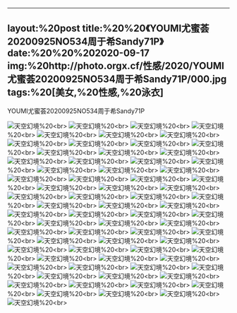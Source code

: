 ﻿---
layout:%20post
title:%20%20《YOUMI尤蜜荟20200925NO534周于希Sandy71P》
date:%20%20%202020-09-17
img:%20http://photo.orgx.cf/性感/2020/YOUMI尤蜜荟20200925NO534周于希Sandy71P/000.jpg
tags:%20[美女,%20性感,%20泳衣]
---

YOUMI尤蜜荟20200925NO534周于希Sandy71P



![天空幻境](http://photo.orgx.cf/性感/2020/YOUMI尤蜜荟20200925NO534周于希Sandy71P/001.jpg%20''天空幻境'')%20<br>
![天空幻境](http://photo.orgx.cf/性感/2020/YOUMI尤蜜荟20200925NO534周于希Sandy71P/002.jpg%20''天空幻境'')%20<br>
![天空幻境](http://photo.orgx.cf/性感/2020/YOUMI尤蜜荟20200925NO534周于希Sandy71P/003.jpg%20''天空幻境'')%20<br>
![天空幻境](http://photo.orgx.cf/性感/2020/YOUMI尤蜜荟20200925NO534周于希Sandy71P/004.jpg%20''天空幻境'')%20<br>
![天空幻境](http://photo.orgx.cf/性感/2020/YOUMI尤蜜荟20200925NO534周于希Sandy71P/005.jpg%20''天空幻境'')%20<br>
![天空幻境](http://photo.orgx.cf/性感/2020/YOUMI尤蜜荟20200925NO534周于希Sandy71P/006.jpg%20''天空幻境'')%20<br>
![天空幻境](http://photo.orgx.cf/性感/2020/YOUMI尤蜜荟20200925NO534周于希Sandy71P/007.jpg%20''天空幻境'')%20<br>
![天空幻境](http://photo.orgx.cf/性感/2020/YOUMI尤蜜荟20200925NO534周于希Sandy71P/008.jpg%20''天空幻境'')%20<br>
![天空幻境](http://photo.orgx.cf/性感/2020/YOUMI尤蜜荟20200925NO534周于希Sandy71P/009.jpg%20''天空幻境'')%20<br>
![天空幻境](http://photo.orgx.cf/性感/2020/YOUMI尤蜜荟20200925NO534周于希Sandy71P/010.jpg%20''天空幻境'')%20<br>
![天空幻境](http://photo.orgx.cf/性感/2020/YOUMI尤蜜荟20200925NO534周于希Sandy71P/011.jpg%20''天空幻境'')%20<br>
![天空幻境](http://photo.orgx.cf/性感/2020/YOUMI尤蜜荟20200925NO534周于希Sandy71P/012.jpg%20''天空幻境'')%20<br>
![天空幻境](http://photo.orgx.cf/性感/2020/YOUMI尤蜜荟20200925NO534周于希Sandy71P/013.jpg%20''天空幻境'')%20<br>
![天空幻境](http://photo.orgx.cf/性感/2020/YOUMI尤蜜荟20200925NO534周于希Sandy71P/014.jpg%20''天空幻境'')%20<br>
![天空幻境](http://photo.orgx.cf/性感/2020/YOUMI尤蜜荟20200925NO534周于希Sandy71P/015.jpg%20''天空幻境'')%20<br>
![天空幻境](http://photo.orgx.cf/性感/2020/YOUMI尤蜜荟20200925NO534周于希Sandy71P/016.jpg%20''天空幻境'')%20<br>
![天空幻境](http://photo.orgx.cf/性感/2020/YOUMI尤蜜荟20200925NO534周于希Sandy71P/017.jpg%20''天空幻境'')%20<br>
![天空幻境](http://photo.orgx.cf/性感/2020/YOUMI尤蜜荟20200925NO534周于希Sandy71P/018.jpg%20''天空幻境'')%20<br>
![天空幻境](http://photo.orgx.cf/性感/2020/YOUMI尤蜜荟20200925NO534周于希Sandy71P/019.jpg%20''天空幻境'')%20<br>
![天空幻境](http://photo.orgx.cf/性感/2020/YOUMI尤蜜荟20200925NO534周于希Sandy71P/020.jpg%20''天空幻境'')%20<br>
![天空幻境](http://photo.orgx.cf/性感/2020/YOUMI尤蜜荟20200925NO534周于希Sandy71P/021.jpg%20''天空幻境'')%20<br>
![天空幻境](http://photo.orgx.cf/性感/2020/YOUMI尤蜜荟20200925NO534周于希Sandy71P/022.jpg%20''天空幻境'')%20<br>
![天空幻境](http://photo.orgx.cf/性感/2020/YOUMI尤蜜荟20200925NO534周于希Sandy71P/023.jpg%20''天空幻境'')%20<br>
![天空幻境](http://photo.orgx.cf/性感/2020/YOUMI尤蜜荟20200925NO534周于希Sandy71P/024.jpg%20''天空幻境'')%20<br>
![天空幻境](http://photo.orgx.cf/性感/2020/YOUMI尤蜜荟20200925NO534周于希Sandy71P/025.jpg%20''天空幻境'')%20<br>
![天空幻境](http://photo.orgx.cf/性感/2020/YOUMI尤蜜荟20200925NO534周于希Sandy71P/026.jpg%20''天空幻境'')%20<br>
![天空幻境](http://photo.orgx.cf/性感/2020/YOUMI尤蜜荟20200925NO534周于希Sandy71P/027.jpg%20''天空幻境'')%20<br>
![天空幻境](http://photo.orgx.cf/性感/2020/YOUMI尤蜜荟20200925NO534周于希Sandy71P/028.jpg%20''天空幻境'')%20<br>
![天空幻境](http://photo.orgx.cf/性感/2020/YOUMI尤蜜荟20200925NO534周于希Sandy71P/029.jpg%20''天空幻境'')%20<br>
![天空幻境](http://photo.orgx.cf/性感/2020/YOUMI尤蜜荟20200925NO534周于希Sandy71P/030.jpg%20''天空幻境'')%20<br>
![天空幻境](http://photo.orgx.cf/性感/2020/YOUMI尤蜜荟20200925NO534周于希Sandy71P/031.jpg%20''天空幻境'')%20<br>
![天空幻境](http://photo.orgx.cf/性感/2020/YOUMI尤蜜荟20200925NO534周于希Sandy71P/032.jpg%20''天空幻境'')%20<br>
![天空幻境](http://photo.orgx.cf/性感/2020/YOUMI尤蜜荟20200925NO534周于希Sandy71P/033.jpg%20''天空幻境'')%20<br>
![天空幻境](http://photo.orgx.cf/性感/2020/YOUMI尤蜜荟20200925NO534周于希Sandy71P/034.jpg%20''天空幻境'')%20<br>
![天空幻境](http://photo.orgx.cf/性感/2020/YOUMI尤蜜荟20200925NO534周于希Sandy71P/035.jpg%20''天空幻境'')%20<br>
![天空幻境](http://photo.orgx.cf/性感/2020/YOUMI尤蜜荟20200925NO534周于希Sandy71P/036.jpg%20''天空幻境'')%20<br>
![天空幻境](http://photo.orgx.cf/性感/2020/YOUMI尤蜜荟20200925NO534周于希Sandy71P/037.jpg%20''天空幻境'')%20<br>
![天空幻境](http://photo.orgx.cf/性感/2020/YOUMI尤蜜荟20200925NO534周于希Sandy71P/038.jpg%20''天空幻境'')%20<br>
![天空幻境](http://photo.orgx.cf/性感/2020/YOUMI尤蜜荟20200925NO534周于希Sandy71P/039.jpg%20''天空幻境'')%20<br>
![天空幻境](http://photo.orgx.cf/性感/2020/YOUMI尤蜜荟20200925NO534周于希Sandy71P/040.jpg%20''天空幻境'')%20<br>
![天空幻境](http://photo.orgx.cf/性感/2020/YOUMI尤蜜荟20200925NO534周于希Sandy71P/041.jpg%20''天空幻境'')%20<br>
![天空幻境](http://photo.orgx.cf/性感/2020/YOUMI尤蜜荟20200925NO534周于希Sandy71P/042.jpg%20''天空幻境'')%20<br>
![天空幻境](http://photo.orgx.cf/性感/2020/YOUMI尤蜜荟20200925NO534周于希Sandy71P/043.jpg%20''天空幻境'')%20<br>
![天空幻境](http://photo.orgx.cf/性感/2020/YOUMI尤蜜荟20200925NO534周于希Sandy71P/044.jpg%20''天空幻境'')%20<br>
![天空幻境](http://photo.orgx.cf/性感/2020/YOUMI尤蜜荟20200925NO534周于希Sandy71P/045.jpg%20''天空幻境'')%20<br>
![天空幻境](http://photo.orgx.cf/性感/2020/YOUMI尤蜜荟20200925NO534周于希Sandy71P/046.jpg%20''天空幻境'')%20<br>
![天空幻境](http://photo.orgx.cf/性感/2020/YOUMI尤蜜荟20200925NO534周于希Sandy71P/047.jpg%20''天空幻境'')%20<br>
![天空幻境](http://photo.orgx.cf/性感/2020/YOUMI尤蜜荟20200925NO534周于希Sandy71P/048.jpg%20''天空幻境'')%20<br>
![天空幻境](http://photo.orgx.cf/性感/2020/YOUMI尤蜜荟20200925NO534周于希Sandy71P/049.jpg%20''天空幻境'')%20<br>
![天空幻境](http://photo.orgx.cf/性感/2020/YOUMI尤蜜荟20200925NO534周于希Sandy71P/050.jpg%20''天空幻境'')%20<br>
![天空幻境](http://photo.orgx.cf/性感/2020/YOUMI尤蜜荟20200925NO534周于希Sandy71P/051.jpg%20''天空幻境'')%20<br>
![天空幻境](http://photo.orgx.cf/性感/2020/YOUMI尤蜜荟20200925NO534周于希Sandy71P/052.jpg%20''天空幻境'')%20<br>
![天空幻境](http://photo.orgx.cf/性感/2020/YOUMI尤蜜荟20200925NO534周于希Sandy71P/053.jpg%20''天空幻境'')%20<br>
![天空幻境](http://photo.orgx.cf/性感/2020/YOUMI尤蜜荟20200925NO534周于希Sandy71P/054.jpg%20''天空幻境'')%20<br>
![天空幻境](http://photo.orgx.cf/性感/2020/YOUMI尤蜜荟20200925NO534周于希Sandy71P/055.jpg%20''天空幻境'')%20<br>
![天空幻境](http://photo.orgx.cf/性感/2020/YOUMI尤蜜荟20200925NO534周于希Sandy71P/056.jpg%20''天空幻境'')%20<br>
![天空幻境](http://photo.orgx.cf/性感/2020/YOUMI尤蜜荟20200925NO534周于希Sandy71P/057.jpg%20''天空幻境'')%20<br>
![天空幻境](http://photo.orgx.cf/性感/2020/YOUMI尤蜜荟20200925NO534周于希Sandy71P/058.jpg%20''天空幻境'')%20<br>
![天空幻境](http://photo.orgx.cf/性感/2020/YOUMI尤蜜荟20200925NO534周于希Sandy71P/059.jpg%20''天空幻境'')%20<br>
![天空幻境](http://photo.orgx.cf/性感/2020/YOUMI尤蜜荟20200925NO534周于希Sandy71P/060.jpg%20''天空幻境'')%20<br>
![天空幻境](http://photo.orgx.cf/性感/2020/YOUMI尤蜜荟20200925NO534周于希Sandy71P/061.jpg%20''天空幻境'')%20<br>
![天空幻境](http://photo.orgx.cf/性感/2020/YOUMI尤蜜荟20200925NO534周于希Sandy71P/062.jpg%20''天空幻境'')%20<br>
![天空幻境](http://photo.orgx.cf/性感/2020/YOUMI尤蜜荟20200925NO534周于希Sandy71P/063.jpg%20''天空幻境'')%20<br>
![天空幻境](http://photo.orgx.cf/性感/2020/YOUMI尤蜜荟20200925NO534周于希Sandy71P/064.jpg%20''天空幻境'')%20<br>
![天空幻境](http://photo.orgx.cf/性感/2020/YOUMI尤蜜荟20200925NO534周于希Sandy71P/065.jpg%20''天空幻境'')%20<br>
![天空幻境](http://photo.orgx.cf/性感/2020/YOUMI尤蜜荟20200925NO534周于希Sandy71P/066.jpg%20''天空幻境'')%20<br>
![天空幻境](http://photo.orgx.cf/性感/2020/YOUMI尤蜜荟20200925NO534周于希Sandy71P/067.jpg%20''天空幻境'')%20<br>
![天空幻境](http://photo.orgx.cf/性感/2020/YOUMI尤蜜荟20200925NO534周于希Sandy71P/068.jpg%20''天空幻境'')%20<br>
![天空幻境](http://photo.orgx.cf/性感/2020/YOUMI尤蜜荟20200925NO534周于希Sandy71P/069.jpg%20''天空幻境'')%20<br>
![天空幻境](http://photo.orgx.cf/性感/2020/YOUMI尤蜜荟20200925NO534周于希Sandy71P/070.jpg%20''天空幻境'')%20<br>
![天空幻境](http://photo.orgx.cf/性感/2020/YOUMI尤蜜荟20200925NO534周于希Sandy71P/071.jpg%20''天空幻境'')%20<br>